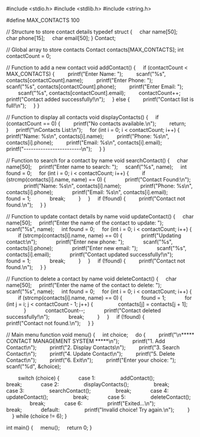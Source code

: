 #include <stdio.h>
#include <stdlib.h>
#include <string.h>

#define MAX_CONTACTS 100

// Structure to store contact details
typedef struct {
    char name[50];
    char phone[15];
    char email[50];
} Contact;

// Global array to store contacts
Contact contacts[MAX_CONTACTS];
int contactCount = 0;

// Function to add a new contact
void addContact() {
    if (contactCount < MAX_CONTACTS) {
        printf("Enter Name: ");
        scanf("%s", contacts[contactCount].name);
        printf("Enter Phone: ");
        scanf("%s", contacts[contactCount].phone);
        printf("Enter Email: ");
        scanf("%s", contacts[contactCount].email);
        contactCount++;
        printf("Contact added successfully!\n");
    } else {
        printf("Contact list is full!\n");
    }
}

// Function to display all contacts
void displayContacts() {
    if (contactCount == 0) {
        printf("No contacts available.\n");
        return;
    }
    printf("\nContacts List:\n");
    for (int i = 0; i < contactCount; i++) {
        printf("Name: %s\n", contacts[i].name);
        printf("Phone: %s\n", contacts[i].phone);
        printf("Email: %s\n", contacts[i].email);
        printf("------------------------\n");
    }
}

// Function to search for a contact by name
void searchContact() {
    char name[50];
    printf("Enter name to search: ");
    scanf("%s", name);
    int found = 0;
    for (int i = 0; i < contactCount; i++) {
        if (strcmp(contacts[i].name, name) == 0) {
            printf("Contact Found:\n");
            printf("Name: %s\n", contacts[i].name);
            printf("Phone: %s\n", contacts[i].phone);
            printf("Email: %s\n", contacts[i].email);
            found = 1;
            break;
        }
    }
    if (!found) {
        printf("Contact not found.\n");
    }
}

// Function to update contact details by name
void updateContact() {
    char name[50];
    printf("Enter the name of the contact to update: ");
    scanf("%s", name);
    int found = 0;
    for (int i = 0; i < contactCount; i++) {
        if (strcmp(contacts[i].name, name) == 0) {
            printf("Updating contact:\n");
            printf("Enter new phone: ");
            scanf("%s", contacts[i].phone);
            printf("Enter new email: ");
            scanf("%s", contacts[i].email);
            printf("Contact updated successfully!\n");
            found = 1;
            break;
        }
    }
    if (!found) {
        printf("Contact not found.\n");
    }
}

// Function to delete a contact by name
void deleteContact() {
    char name[50];
    printf("Enter the name of the contact to delete: ");
    scanf("%s", name);
    int found = 0;
    for (int i = 0; i < contactCount; i++) {
        if (strcmp(contacts[i].name, name) == 0) {
            found = 1;
            for (int j = i; j < contactCount - 1; j++) {
                contacts[j] = contacts[j + 1];
            }
            contactCount--;
            printf("Contact deleted successfully!\n");
            break;
        }
    }
    if (!found) {
        printf("Contact not found.\n");
    }
}

// Main menu function
void menu() {
    int choice;
    do {
        printf("\n***** CONTACT MANAGEMENT SYSTEM *****\n");
        printf("1. Add Contact\n");
        printf("2. Display Contacts\n");
        printf("3. Search Contact\n");
        printf("4. Update Contact\n");
        printf("5. Delete Contact\n");
        printf("6. Exit\n");
        printf("Enter your choice: ");
        scanf("%d", &choice);

        switch (choice) {
            case 1:
                addContact();
                break;
            case 2:
                displayContacts();
                break;
            case 3:
                searchContact();
                break;
            case 4:
                updateContact();
                break;
            case 5:
                deleteContact();
                break;
            case 6:
                printf("Exited...\n");
                break;
            default:
                printf("Invalid choice! Try again.\n");
        }
    } while (choice != 6);
}

int main() {
    menu();
    return 0;
}
